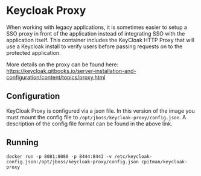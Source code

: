 Keycloak Proxy
==============

When working with legacy applications, it is sometimes easier to setup a SSO proxy in front of the application instead of integrating SSO with the application itself. This container includes the KeyCloak HTTP Proxy that will use a Keycloak install to verify users before passing requests on to the protected application.

More details on the proxy can be found here: https://keycloak.gitbooks.io/server-installation-and-configuration/content/topics/proxy.html

Configuration
-------------

KeyCloak Proxy is configured via a json file. In this version of the image you must mount the config file to `/opt/jboss/keycloak-proxy/config.json`. A description of the config file format can be found in the above link.

Running
-------

    docker run -p 8081:8080 -p 8444:8443 -v /etc/keycloak-config.json:/opt/jboss/keycloak-proxy/config.json cpitman/keycloak-proxy
